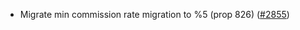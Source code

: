 - Migrate min commission rate migration to %5 (prop 826) ([\#2855](https://github.com/cosmos/gaia/pull/2855))